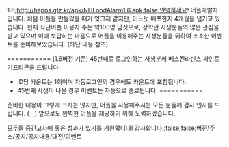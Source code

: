 1.6;http://happs.gtz.kr/apk/NHFoodAlarm1.6.apk;false;안녕하세요! 어플개발자입니다.
처음 어플을 만들었을 때가 엊그제 같지만, 어느덧 배포한지 4개월을 넘기고 있습니다.
현재 식단어플 이용자 수는 약100명 남짓으로, 장학관 사생분들의 많은 관심을 받고 있으며 
이에 보답하는 마음으로 어플을 이용해주는 사생분들을 위하여 소소한 이벤트를 준비해보았습니다. 
(하단 내용 참조)

===========
 (1.6버전 기준) 45번째로 로그인하는 사생분께 베스킨라빈스 파인트 기프티콘을 드립니다.
 * ID당 카운트는 1회이며 자동로그인의 경우에도 카운트에 포함됩니다.
 * 45번째 사생이 나올 경우 이벤트는 자동으로 종료됩니다.
===========

준비한 내용이 그렇게 크지는 않지만, 어플을 사용해주시는 모든 분들께 감사 인사를 드립니다. (__)
앞으로도 완벽한 어플을 제공하기 위해 노력하겠습니다.

모두들 중간고사에 좋은 성과가 있기를 기원합니다! 
감사합니다.;false;false;버전/주소/공지/공지내용/대전/이벤트

